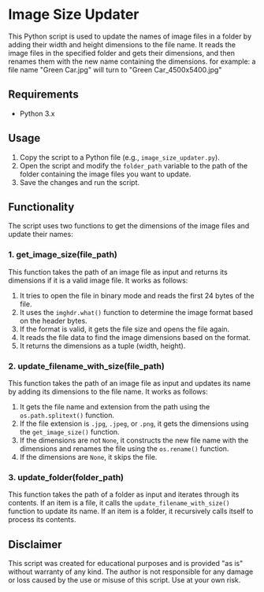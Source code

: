 # Image Size Updater

This Python script is used to update the names of image files in a folder by adding their width and height dimensions to the file name. It reads the image files in the specified folder and gets their dimensions, and then renames them with the new name containing the dimensions.
for example: a file name "Green Car.jpg" will turn to "Green Car_4500x5400.jpg"

## Requirements

-   Python 3.x

## Usage

1.  Copy the script to a Python file (e.g., `image_size_updater.py`).
2.  Open the script and modify the `folder_path` variable to the path of the folder containing the image files you want to update.
3.  Save the changes and run the script.

## Functionality

The script uses two functions to get the dimensions of the image files and update their names:

### 1. get_image_size(file_path)

This function takes the path of an image file as input and returns its dimensions if it is a valid image file. It works as follows:

1.  It tries to open the file in binary mode and reads the first 24 bytes of the file.
2.  It uses the `imghdr.what()` function to determine the image format based on the header bytes.
3.  If the format is valid, it gets the file size and opens the file again.
4.  It reads the file data to find the image dimensions based on the format.
5.  It returns the dimensions as a tuple (width, height).

### 2. update_filename_with_size(file_path)

This function takes the path of an image file as input and updates its name by adding its dimensions to the file name. It works as follows:

1.  It gets the file name and extension from the path using the `os.path.splitext()` function.
2.  If the file extension is `.jpg`, `.jpeg`, or `.png`, it gets the dimensions using the `get_image_size()` function.
3.  If the dimensions are not `None`, it constructs the new file name with the dimensions and renames the file using the `os.rename()` function.
4.  If the dimensions are `None`, it skips the file.

### 3. update_folder(folder_path)

This function takes the path of a folder as input and iterates through its contents. If an item is a file, it calls the `update_filename_with_size()` function to update its name. If an item is a folder, it recursively calls itself to process its contents.

## Disclaimer

This script was created for educational purposes and is provided "as is" without warranty of any kind. The author is not responsible for any damage or loss caused by the use or misuse of this script. Use at your own risk.
